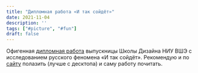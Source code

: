 ```yaml
---
title: "Дипломная работа «И так сойдёт»"
date: 2021-11-04
description: ''
tags: ["#picture", "#fun"]
draft: false
---
```


Офигенная [дипломная работа](https://www.calameo.com/read/007284854d84ecad9772e) выпускницы Школы Дизайна НИУ ВШЭ с исследованием русского феномена «И так сойдёт». Рекомендую и по [сайту](https://itaksoydot.website/) полазить (лучше с десктопа) и саму работу почитать.

